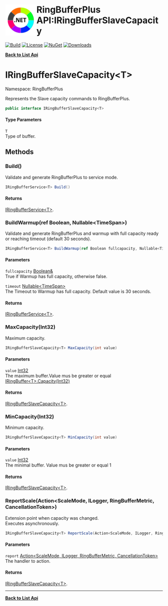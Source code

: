 # <img align="left" width="100" height="100" src="../images/icon.png">RingBufferPlus API:IRingBufferSlaveCapacity<T> 

[![Build](https://github.com/FRACerqueira/RingBufferPlus/workflows/Build/badge.svg)](https://github.com/FRACerqueira/RingBufferPlus/actions/workflows/build.yml)
[![License](https://img.shields.io/badge/License-MIT-brightgreen.svg)](https://github.com/FRACerqueira/RingBufferPlus/blob/master/LICENSE)
[![NuGet](https://img.shields.io/nuget/v/RingBufferPlus)](https://www.nuget.org/packages/RingBufferPlus/)
[![Downloads](https://img.shields.io/nuget/dt/RingBufferPlus)](https://www.nuget.org/packages/RingBufferPlus/)

[**Back to List Api**](./apis.md)

# IRingBufferSlaveCapacity&lt;T&gt;

Namespace: RingBufferPlus

Represents the Slave capacity commands to RingBufferPlus.

```csharp
public interface IRingBufferSlaveCapacity<T>
```

#### Type Parameters

`T`<br>
Type of buffer.

## Methods

### <a id="methods-build"/>**Build()**

Validate and generate RingBufferPlus to service mode.

```csharp
IRingBufferService<T> Build()
```

#### Returns

[IRingBufferService&lt;T&gt;](./ringbufferplus.iringbufferservice-1.md).

### <a id="methods-buildwarmup"/>**BuildWarmup(ref Boolean, Nullable&lt;TimeSpan&gt;)**

Validate and generate RingBufferPlus and warmup with full capacity ready or reaching timeout (default 30 seconds).

```csharp
IRingBufferService<T> BuildWarmup(ref Boolean fullcapacity, Nullable<TimeSpan> timeout)
```

#### Parameters

`fullcapacity` [Boolean&](https://docs.microsoft.com/en-us/dotnet/api/system.boolean&)<br>
True if Warmup has full capacity, otherwise false.

`timeout` [Nullable&lt;TimeSpan&gt;](https://docs.microsoft.com/en-us/dotnet/api/system.nullable-1)<br>
The Timeout to Warmup has full capacity. Default value is 30 seconds.

#### Returns

[IRingBufferService&lt;T&gt;](./ringbufferplus.iringbufferservice-1.md).

### <a id="methods-maxcapacity"/>**MaxCapacity(Int32)**

Maximum capacity.

```csharp
IRingBufferSlaveCapacity<T> MaxCapacity(int value)
```

#### Parameters

`value` [Int32](https://docs.microsoft.com/en-us/dotnet/api/system.int32)<br>
The maximum buffer.Value mus be greater or equal [IRingBuffer&lt;T&gt;.Capacity(Int32)](./ringbufferplus.iringbuffer-1.md#capacityint32)

#### Returns

[IRingBufferSlaveCapacity&lt;T&gt;](./ringbufferplus.iringbufferslavecapacity-1.md).

### <a id="methods-mincapacity"/>**MinCapacity(Int32)**

Minimum capacity.

```csharp
IRingBufferSlaveCapacity<T> MinCapacity(int value)
```

#### Parameters

`value` [Int32](https://docs.microsoft.com/en-us/dotnet/api/system.int32)<br>
The minimal buffer. Value mus be greater or equal 1

#### Returns

[IRingBufferSlaveCapacity&lt;T&gt;](./ringbufferplus.iringbufferslavecapacity-1.md).

### <a id="methods-reportscale"/>**ReportScale(Action&lt;ScaleMode, ILogger, RingBufferMetric, CancellationToken&gt;)**

Extension point when capacity was changed.
 <br>Executes asynchronously.

```csharp
IRingBufferSlaveCapacity<T> ReportScale(Action<ScaleMode, ILogger, RingBufferMetric, CancellationToken> report)
```

#### Parameters

`report` [Action&lt;ScaleMode, ILogger, RingBufferMetric, CancellationToken&gt;](https://docs.microsoft.com/en-us/dotnet/api/system.action-4)<br>
The handler to action.

#### Returns

[IRingBufferSlaveCapacity&lt;T&gt;](./ringbufferplus.iringbufferslavecapacity-1.md).


- - -
[**Back to List Api**](./apis.md)